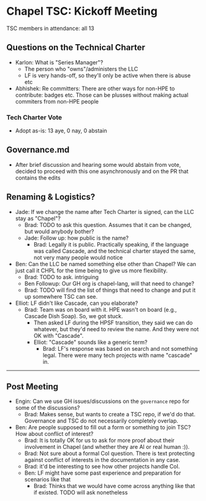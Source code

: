 Chapel TSC: Kickoff Meeting
===================

TSC members in attendance: all 13


## Questions on the Technical Charter

- Karlon: What is "Series Manager"?
    - The person who "owns"/administers the LLC
    - LF is very hands-off, so they'll only be active when there is abuse etc
- Abhishek: Re committers: There are other ways for non-HPE to contribute: badges etc. Those can be plusses without making actual commiters from non-HPE people

### Tech Charter Vote
- Adopt as-is: 13 aye, 0 nay, 0 abstain

## Governance.md

- After brief discussion and hearing some would abstain from vote, decided to
  proceed with this one asynchronously and on the PR that contains the edits


## Renaming & Logistics?
- Jade: If we change the name after Tech Charter is signed, can the LLC stay as "Chapel"?
    - Brad: TODO to ask this question. Assumes that it can be changed, but would anybody bother?
    - Jade: Follow up: how public is the name?
        - Brad: Legally it is public. Practically speaking, if the language was called Cascade, and the technical charter stayed the same, not very many people would notice
- Ben: Can the LLC be named something else other than Chapel? We can just call it CHPL for the time being to give us more flexibility.
    - Brad: TODO to ask. intriguing
    - Ben Followup: Our GH org is chapel-lang, will that need to change?
    - Brad: TODO will find the list of things that need to change and put it up somewhere TSC can see.
- Elliot: LF didn't like Cascade, can you elaborate?
    - Brad: Team was on board with it. HPE wasn't on board (e.g., Cascade Dish Soap). So, we got stuck.
        - Then asked LF during the HPSF transition, they said we can do whatever, but they'd need to review the name. And they were not OK with "Cascade".
        - Elliot: "Cascade" sounds like a generic term?
            - Brad: LF's response was based on search and not something legal. There were many tech projects with name "cascade" in.

---

## Post Meeting
- Engin: Can we use GH issues/discussions on the `governance` repo for some of the discussions?
     - Brad: Makes sense, but wants to create a TSC repo, if we'd do that. Governance and TSC do not necessarily completely overlap.
- Ben: Are people supposed to fill out a form or something to join TSC? How about conflict of interest?
    - Brad: It is totally OK for us to ask for more proof about their involvement in Chapel (and whether they are AI or real human :)). 
    - Brad: Not sure about a formal CoI question. There is text protecting against conflict of interests in the documentation in any case.
    - Brad: it'd be interesting to see how other projects handle CoI.
    - Ben: LF might have some past experience and preparation for scenarios like that
        - Brad: Thinks that we would have come across anything like that if existed. TODO will ask nonetheless
